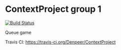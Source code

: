 # ContextProject group 1
[![Build Status](https://travis-ci.org/Denpeer/ContextProject.svg?branch=master)](https://travis-ci.org/Denpeer/ContextProject)

Queue game

Travis CI: https://travis-ci.org/Denpeer/ContextProject
